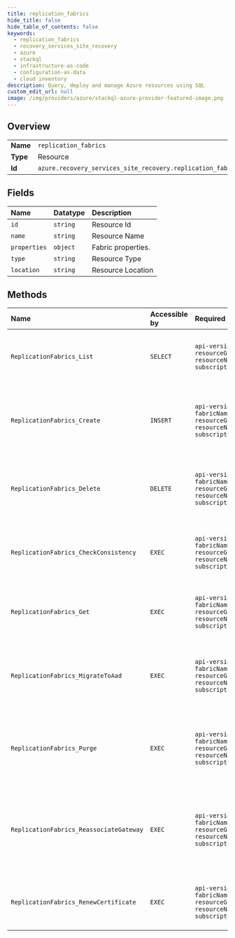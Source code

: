 ```yaml
---
title: replication_fabrics
hide_title: false
hide_table_of_contents: false
keywords:
  - replication_fabrics
  - recovery_services_site_recovery
  - azure    
  - stackql
  - infrastructure-as-code
  - configuration-as-data
  - cloud inventory
description: Query, deploy and manage Azure resources using SQL
custom_edit_url: null
image: /img/providers/azure/stackql-azure-provider-featured-image.png
---
```

  
    

## Overview
<table><tbody>
<tr><td><b>Name</b></td><td><code>replication_fabrics</code></td></tr>
<tr><td><b>Type</b></td><td>Resource</td></tr>
<tr><td><b>Id</b></td><td><code>azure.recovery_services_site_recovery.replication_fabrics</code></td></tr>
</tbody></table>

## Fields
| Name | Datatype | Description |
|:-----|:---------|:------------|
| `id` | `string` | Resource Id |
| `name` | `string` | Resource Name |
| `properties` | `object` | Fabric properties. |
| `type` | `string` | Resource Type |
| `location` | `string` | Resource Location |
## Methods
| Name | Accessible by | Required Params | Description |
|:-----|:--------------|:----------------|:------------|
| `ReplicationFabrics_List` | `SELECT` | `api-version, resourceGroupName, resourceName, subscriptionId` | Gets a list of the Azure Site Recovery fabrics in the vault. |
| `ReplicationFabrics_Create` | `INSERT` | `api-version, fabricName, resourceGroupName, resourceName, subscriptionId` | The operation to create an Azure Site Recovery fabric (for e.g. Hyper-V site). |
| `ReplicationFabrics_Delete` | `DELETE` | `api-version, fabricName, resourceGroupName, resourceName, subscriptionId` | The operation to delete or remove an Azure Site Recovery fabric. |
| `ReplicationFabrics_CheckConsistency` | `EXEC` | `api-version, fabricName, resourceGroupName, resourceName, subscriptionId` | The operation to perform a consistency check on the fabric. |
| `ReplicationFabrics_Get` | `EXEC` | `api-version, fabricName, resourceGroupName, resourceName, subscriptionId` | Gets the details of an Azure Site Recovery fabric. |
| `ReplicationFabrics_MigrateToAad` | `EXEC` | `api-version, fabricName, resourceGroupName, resourceName, subscriptionId` | The operation to migrate an Azure Site Recovery fabric to AAD. |
| `ReplicationFabrics_Purge` | `EXEC` | `api-version, fabricName, resourceGroupName, resourceName, subscriptionId` | The operation to purge(force delete) an Azure Site Recovery fabric. |
| `ReplicationFabrics_ReassociateGateway` | `EXEC` | `api-version, fabricName, resourceGroupName, resourceName, subscriptionId` | The operation to move replications from a process server to another process server. |
| `ReplicationFabrics_RenewCertificate` | `EXEC` | `api-version, fabricName, resourceGroupName, resourceName, subscriptionId` | Renews the connection certificate for the ASR replication fabric. |
